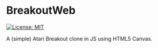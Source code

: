 # BreakoutWeb
[![License: MIT](https://img.shields.io/badge/License-MIT-blue.svg)](https://choosealicense.com/licenses/mit/l)

A (simple) Atari Breakout clone in JS using HTML5 Canvas.